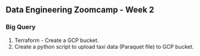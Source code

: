 ## Data Engineering Zoomcamp - Week 2

### Big Query

1) Terraform - Create a GCP bucket.
2) Create a python script to upload taxi data (Paraquet file) to GCP bucket. 